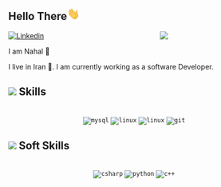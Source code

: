 <h2>Hello There<img src="https://raw.githubusercontent.com/ABSphreak/ABSphreak/master/gifs/Hi.gif" height="25px"></h2>


<img align="right" src="https://media2.giphy.com/media/v1.Y2lkPTc5MGI3NjExYnRkOXF6OTNxOXV3aWlhZzFqamY2bW83MGo2ODAwM3F4ajQxMXNkOCZlcD12MV9pbnRlcm5hbF9naWZfYnlfaWQmY3Q9cw/f6hnhHkks8bk4jwjh3/giphy.gif" width='200'/>

[![Linkedin](https://img.shields.io/badge/MY%20PROFILE-Linkedin-blue?style=for-the-badge&logo=linkedin)](https://www.linkedin.com/in/nahal-roshanaei-6b519135a/)


I am Nahal 🌸

I live in Iran 🏫. I am currently working as a software Developer.

## <img src = "https://media2.giphy.com/media/QssGEmpkyEOhBCb7e1/giphy.gif?cid=ecf05e47a0n3gi1bfqntqmob8g9aid1oyj2wr3ds3mg700bl&rid=giphy.gif" width = 28px> Skills
<div align="center">
</br>
<code><img src="https://img.shields.io/badge/mysql-%2300f.svg?style=for-the-badge&logo=mysql&logoColor=white" alt="mysql"></code>
<code><img src="https://img.shields.io/badge/Linux-FCC624?style=for-the-badge&logo=linux&logoColor=black" alt="linux"></code>
<code><img src="https://img.shields.io/badge/nginx-%23009639.svg?style=for-the-badge&logo=nginx&logoColor=white" alt="linux"></code>
<code><img src="https://img.shields.io/badge/git-%23F05033.svg?style=for-the-badge&logo=git&logoColor=white" alt="git"></code>
<br/>
</div>

## <img src = "https://media2.giphy.com/media/QssGEmpkyEOhBCb7e1/giphy.gif?cid=ecf05e47a0n3gi1bfqntqmob8g9aid1oyj2wr3ds3mg700bl&rid=giphy.gif" width = 28px> Soft Skills
<div align="center">
</br>
<code><img src="https://img.shields.io/badge/c%23-%23239120.svg?style=for-the-badge&logo=c-sharp&logoColor=white" alt="csharp"></code>
<code><img src="https://img.shields.io/badge/python-3670A0?style=for-the-badge&logo=python&logoColor=ffdd54" alt="python"></code>
<code><img src="https://img.shields.io/badge/C%2B%2B-00599C?style=for-the-badge&logo=c%2B%2B&logoColor=white" alt="c++"></code>
<br/>
</div>
